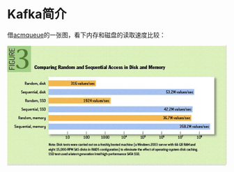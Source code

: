# Kafka简介

借[acmqueue](http://queue.acm.org/detail.cfm?id=1563874)的一张图，看下内存和磁盘的读取速度比较：

![内存和磁盘读取速度比较](imgs/mem_vs_disk.jpg)



